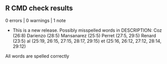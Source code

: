 ## R CMD check results

0 errors | 0 warnings | 1 note

* This is a new release.
Possibly misspelled words in DESCRIPTION:
  Coz (26:8)
  Darienzo (28:5)
  Mansanarez (25:5)
  Perret (27:5, 29:5)
  Renard (23:5)
  al (25:19, 26:15, 27:15, 28:17, 29:15)
  et (25:16, 26:12, 27:12, 28:14, 29:12)
  
All words are spelled correctly

